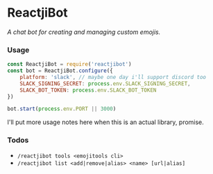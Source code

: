 # ReactjiBot
_A chat bot for creating and managing custom emojis._

### Usage

```js
const ReactjiBot = require('reactjibot')
const bot = ReactjiBot.configure({
    platform: 'slack', // maybe one day i'll support discord too
    SLACK_SIGNING_SECRET: process.env.SLACK_SIGNING_SECRET,
    SLACK_BOT_TOKEN: process.env.SLACK_BOT_TOKEN
})

bot.start(process.env.PORT || 3000)
```

I'll put more usage notes here when this is an actual library, promise.

### Todos
- `/reactjibot tools <emojitools cli>`
- `/reactjibot list <add|remove|alias> <name> [url|alias]`
